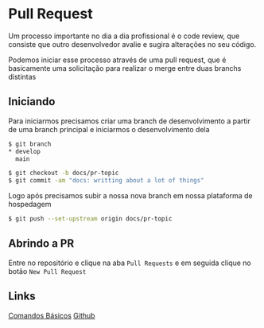 # Pull Request

Um processo importante no dia a dia profissional é o code review, que consiste que outro desenvolvedor avalie e sugira alterações no seu código.

Podemos iniciar esse processo através de uma pull request, que é basicamente uma solicitação para realizar o merge entre duas branchs distintas

## Iniciando

Para iniciarmos precisamos criar uma branch de desenvolvimento a partir de uma branch principal e iniciarmos o desenvolvimento dela

```sh
$ git branch
* develop
  main
```

```sh
$ git checkout -b docs/pr-topic
$ git commit -am "docs: writting about a lot of things"
```

Logo após precisamos subir a nossa nova branch em nossa plataforma de hospedagem

```sh
$ git push --set-upstream origin docs/pr-topic
```

## Abrindo a PR

Entre no repositório e clique na aba `Pull Requests` e em seguida clique no botão `New Pull Request`




## Links
[Comandos Básicos](/introducao/03_comandos_basicos.md)
[Github](/usando_git_github/03_adicionando_arquivos.md)
